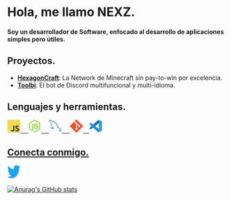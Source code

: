 # Hola, me llamo **NEXZ**.
#### Soy un desarrollador de Software, enfocado al desarrollo de aplicaciones simples pero útiles.

## Proyectos.
- [**HexagonCraft**](https://github.hexagoncraft.net/): La Network de Minecraft sin pay-to-win por excelencia.
- [**Toolbi**](https://toolbi.tk/): El bot de Discord multifuncional y multi-idioma.

## Lenguajes y herramientas.

<p align="left">
    <a href="https://www.javascript.com" target="_blank" rel="noreferrer"><img src="https://raw.githubusercontent.com/devicons/devicon/master/icons/javascript/javascript-original.svg" alt="JavaScript" width="30" height="30"/> 
    <a href="https://www.javascript.com" target="_blank" rel="noreferrer"><img src="https://raw.githubusercontent.com/devicons/devicon/master/icons/nodejs/nodejs-original.svg" alt="NodeJS" width="30" height="30"/> 
    <a href="https://www.mysql.com" target="_blank" rel="noreferrer"><img src="https://raw.githubusercontent.com/devicons/devicon/master/icons/mysql/mysql-original.svg" alt="MySQL" width="30" height="30"/> 
    <a href="https://www.git.com" target="_blank" rel="noreferrer"><img src="https://raw.githubusercontent.com/devicons/devicon/master/icons/git/git-original.svg" alt="Git" width="30" height="30"/> <a href="https://code.visualstudio.com" target="_blank" rel="noreferrer"><img src="https://raw.githubusercontent.com/devicons/devicon/master/icons/vscode/vscode-original.svg" alt="Visual Studio Code" width="30" height="30"/>
</p>

## Conecta conmigo.
<a href="https://www.twitter.com/soynexz" target="_blank" rel="noreferrer"><img src="https://raw.githubusercontent.com/devicons/devicon/master/icons/twitter/twitter-original.svg" alt="Twitter" width="30" height="30"/>

[![Anurag's GitHub stats](https://github-readme-stats.vercel.app/api?username=soynexz&theme=radical&show_icons=true)](https://github.com/anuraghazra/github-readme-stats)
